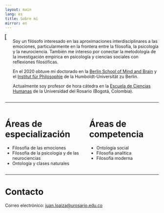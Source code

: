 ```yaml
---
layout: main
lang: es
title: Sobre mí
mirror: en
---
```


<div class="columns">

  <div class="column is-one-fifth">
  <img style="border: 1px solid black" src="{{ site.baseurl }}/img/academic_loaiza.png" />
  </div>


  <div class="column" markdown="1">
    
Soy un filósofo interesado en las aproximaciones interdisciplinares a las emociones, particularmente en la
      frontera entre la filosofía, la psicología y la neurociencia. También me intereso por conectar la metodología de
      la investigación empírica en psicología y ciencias sociales con reflexiones filosóficas.

En el 2020 obtuve mi doctorado en la [Berlin School of Mind and Brain](http://www.mind-and-brain.de/home/) y el
      [Institut für Philosophie](https://www.philosophie.hu-berlin.de/) de la Humboldt-Universität zu Berlin.
 
Actualmente soy profesor de hora cátedra en la [Escuela de Ciencias
      Humanas](http://www.urosario.edu.co/Escuela-de-Ciencias-Humanas/inicio/) de la Universidad del Rosario (Bogotá,
      Colombia).

  </div>
  
</div>

<hr>

<div class="columns">
  <div class="column">
    <h1>Áreas de especialización</h1>
    <ul>
      <li>Filosofía de las emociones</li>
      <li>Filosofía de la psicología y de las neurociencias</li>
      <li>Ontología y clases naturales</li>
    </ul>
  </div>
  <div class="column">
    <h1>Áreas de competencia</h1>
    <ul>
      <li>Ontología social</li>
      <li>Filosofía analítica</li>
      <li>Filosofía moderna</li>
    </ul>
  </div>
</div>

<hr>

# Contacto

Correo electrónico: [juan.loaiza@urosario.edu.co](mailto:juan.loaiza@urosario.edu.co)
